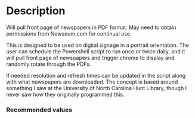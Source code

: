 <H1>Description</H1>

Will pull front page of newspapers in PDF format.  May need to obtain permissions from Newseum.com for continual use.

This is designed to be used on digital signage in a portrait orientation.   The user can schedule the Powershell script to run once or twice daily, and it will pull front page of newspapers and trigger chrome to display and randomly rotate through the PDFs.


If needed resolution and refresh times can be updated in the script along with what newspapers are downloaded.  The concept is based around something I saw at the University of North Carolina Hunt Library, though I never saw how they originally programmed this.



<H3>Recommended values</H3
$refreshTime = 45
